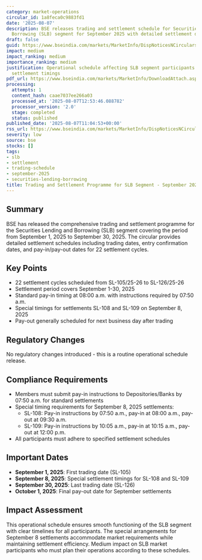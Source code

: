 ```yaml
---
category: market-operations
circular_id: 1a8feca0c9883fd1
date: '2025-08-07'
description: BSE releases trading and settlement schedule for Securities Lending and
  Borrowing (SLB) segment for September 2025 with detailed settlement dates.
draft: false
guid: https://www.bseindia.com/markets/MarketInfo/DispNoticesNCirculars.aspx?Noticeid={35D61323-CB33-469C-9D52-F6935D8AF2CC}&noticeno=20250807-14&dt=08/07/2025&icount=14&totcount=37&flag=0
impact: medium
impact_ranking: medium
importance_ranking: medium
justification: Operational schedule affecting SLB segment participants with specific
  settlement timings
pdf_url: https://www.bseindia.com/markets/MarketInfo/DownloadAttach.aspx?id=20250807-14&attachedId=
processing:
  attempts: 1
  content_hash: caae7037ee266a03
  processed_at: '2025-08-07T12:53:46.088782'
  processor_version: '2.0'
  stage: completed
  status: published
published_date: '2025-08-07T11:04:53+00:00'
rss_url: https://www.bseindia.com/markets/MarketInfo/DispNoticesNCirculars.aspx?Noticeid={35D61323-CB33-469C-9D52-F6935D8AF2CC}&noticeno=20250807-14&dt=08/07/2025&icount=14&totcount=37&flag=0
severity: low
source: bse
stocks: []
tags:
- slb
- settlement
- trading-schedule
- september-2025
- securities-lending-borrowing
title: Trading and Settlement Programme for SLB Segment - September 2025
---
```


## Summary

BSE has released the comprehensive trading and settlement programme for the Securities Lending and Borrowing (SLB) segment covering the period from September 1, 2025 to September 30, 2025. The circular provides detailed settlement schedules including trading dates, entry confirmation dates, and pay-in/pay-out dates for 22 settlement cycles.

## Key Points

- 22 settlement cycles scheduled from SL-105/25-26 to SL-126/25-26
- Settlement period covers September 1-30, 2025
- Standard pay-in timing at 08:00 a.m. with instructions required by 07:50 a.m.
- Special timings for settlements SL-108 and SL-109 on September 8, 2025
- Pay-out generally scheduled for next business day after trading

## Regulatory Changes

No regulatory changes introduced - this is a routine operational schedule release.

## Compliance Requirements

- Members must submit pay-in instructions to Depositories/Banks by 07:50 a.m. for standard settlements
- Special timing requirements for September 8, 2025 settlements:
  - SL-108: Pay-in instructions by 07:50 a.m., pay-in at 08:00 a.m., pay-out at 09:30 a.m.
  - SL-109: Pay-in instructions by 10:05 a.m., pay-in at 10:15 a.m., pay-out at 12:00 p.m.
- All participants must adhere to specified settlement schedules

## Important Dates

- **September 1, 2025**: First trading date (SL-105)
- **September 8, 2025**: Special settlement timings for SL-108 and SL-109
- **September 30, 2025**: Last trading date (SL-126)
- **October 1, 2025**: Final pay-out date for September settlements

## Impact Assessment

This operational schedule ensures smooth functioning of the SLB segment with clear timelines for all participants. The special arrangements for September 8 settlements accommodate market requirements while maintaining settlement efficiency. Medium impact on SLB market participants who must plan their operations according to these schedules.